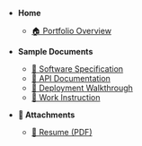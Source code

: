 <!-- _sidebar.md -->

- **Home**
  - [🏠 Portfolio Overview](README.md)

- **Sample Documents**
  - [📄 Software Specification](sw_spec_doc/shypass_software_spec.md)
  - [🔗 API Documentation](api_doc/shypass_api_doc.md)
  - [🚀 Deployment Walkthrough](deployment_walkthrough/slack_deployment_walkthrough.md)
  - [📘 Work Instruction](instructions/how-to-use-vault-ui.md)

- **📎 Attachments**
  - [📄 Resume (PDF)](resume.pdf)


